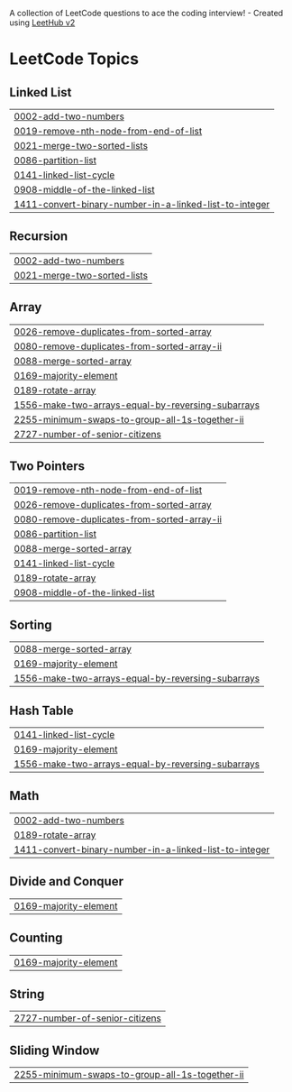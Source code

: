 A collection of LeetCode questions to ace the coding interview! - Created using [LeetHub v2](https://github.com/arunbhardwaj/LeetHub-2.0)
<!---LeetCode Topics Start-->
# LeetCode Topics
## Linked List
|  |
| ------- |
| [0002-add-two-numbers](https://github.com/saurabh903/LeetCode/tree/master/0002-add-two-numbers) |
| [0019-remove-nth-node-from-end-of-list](https://github.com/saurabh903/LeetCode/tree/master/0019-remove-nth-node-from-end-of-list) |
| [0021-merge-two-sorted-lists](https://github.com/saurabh903/LeetCode/tree/master/0021-merge-two-sorted-lists) |
| [0086-partition-list](https://github.com/saurabh903/LeetCode/tree/master/0086-partition-list) |
| [0141-linked-list-cycle](https://github.com/saurabh903/LeetCode/tree/master/0141-linked-list-cycle) |
| [0908-middle-of-the-linked-list](https://github.com/saurabh903/LeetCode/tree/master/0908-middle-of-the-linked-list) |
| [1411-convert-binary-number-in-a-linked-list-to-integer](https://github.com/saurabh903/LeetCode/tree/master/1411-convert-binary-number-in-a-linked-list-to-integer) |
## Recursion
|  |
| ------- |
| [0002-add-two-numbers](https://github.com/saurabh903/LeetCode/tree/master/0002-add-two-numbers) |
| [0021-merge-two-sorted-lists](https://github.com/saurabh903/LeetCode/tree/master/0021-merge-two-sorted-lists) |
## Array
|  |
| ------- |
| [0026-remove-duplicates-from-sorted-array](https://github.com/saurabh903/LeetCode/tree/master/0026-remove-duplicates-from-sorted-array) |
| [0080-remove-duplicates-from-sorted-array-ii](https://github.com/saurabh903/LeetCode/tree/master/0080-remove-duplicates-from-sorted-array-ii) |
| [0088-merge-sorted-array](https://github.com/saurabh903/LeetCode/tree/master/0088-merge-sorted-array) |
| [0169-majority-element](https://github.com/saurabh903/LeetCode/tree/master/0169-majority-element) |
| [0189-rotate-array](https://github.com/saurabh903/LeetCode/tree/master/0189-rotate-array) |
| [1556-make-two-arrays-equal-by-reversing-subarrays](https://github.com/saurabh903/LeetCode/tree/master/1556-make-two-arrays-equal-by-reversing-subarrays) |
| [2255-minimum-swaps-to-group-all-1s-together-ii](https://github.com/saurabh903/LeetCode/tree/master/2255-minimum-swaps-to-group-all-1s-together-ii) |
| [2727-number-of-senior-citizens](https://github.com/saurabh903/LeetCode/tree/master/2727-number-of-senior-citizens) |
## Two Pointers
|  |
| ------- |
| [0019-remove-nth-node-from-end-of-list](https://github.com/saurabh903/LeetCode/tree/master/0019-remove-nth-node-from-end-of-list) |
| [0026-remove-duplicates-from-sorted-array](https://github.com/saurabh903/LeetCode/tree/master/0026-remove-duplicates-from-sorted-array) |
| [0080-remove-duplicates-from-sorted-array-ii](https://github.com/saurabh903/LeetCode/tree/master/0080-remove-duplicates-from-sorted-array-ii) |
| [0086-partition-list](https://github.com/saurabh903/LeetCode/tree/master/0086-partition-list) |
| [0088-merge-sorted-array](https://github.com/saurabh903/LeetCode/tree/master/0088-merge-sorted-array) |
| [0141-linked-list-cycle](https://github.com/saurabh903/LeetCode/tree/master/0141-linked-list-cycle) |
| [0189-rotate-array](https://github.com/saurabh903/LeetCode/tree/master/0189-rotate-array) |
| [0908-middle-of-the-linked-list](https://github.com/saurabh903/LeetCode/tree/master/0908-middle-of-the-linked-list) |
## Sorting
|  |
| ------- |
| [0088-merge-sorted-array](https://github.com/saurabh903/LeetCode/tree/master/0088-merge-sorted-array) |
| [0169-majority-element](https://github.com/saurabh903/LeetCode/tree/master/0169-majority-element) |
| [1556-make-two-arrays-equal-by-reversing-subarrays](https://github.com/saurabh903/LeetCode/tree/master/1556-make-two-arrays-equal-by-reversing-subarrays) |
## Hash Table
|  |
| ------- |
| [0141-linked-list-cycle](https://github.com/saurabh903/LeetCode/tree/master/0141-linked-list-cycle) |
| [0169-majority-element](https://github.com/saurabh903/LeetCode/tree/master/0169-majority-element) |
| [1556-make-two-arrays-equal-by-reversing-subarrays](https://github.com/saurabh903/LeetCode/tree/master/1556-make-two-arrays-equal-by-reversing-subarrays) |
## Math
|  |
| ------- |
| [0002-add-two-numbers](https://github.com/saurabh903/LeetCode/tree/master/0002-add-two-numbers) |
| [0189-rotate-array](https://github.com/saurabh903/LeetCode/tree/master/0189-rotate-array) |
| [1411-convert-binary-number-in-a-linked-list-to-integer](https://github.com/saurabh903/LeetCode/tree/master/1411-convert-binary-number-in-a-linked-list-to-integer) |
## Divide and Conquer
|  |
| ------- |
| [0169-majority-element](https://github.com/saurabh903/LeetCode/tree/master/0169-majority-element) |
## Counting
|  |
| ------- |
| [0169-majority-element](https://github.com/saurabh903/LeetCode/tree/master/0169-majority-element) |
## String
|  |
| ------- |
| [2727-number-of-senior-citizens](https://github.com/saurabh903/LeetCode/tree/master/2727-number-of-senior-citizens) |
## Sliding Window
|  |
| ------- |
| [2255-minimum-swaps-to-group-all-1s-together-ii](https://github.com/saurabh903/LeetCode/tree/master/2255-minimum-swaps-to-group-all-1s-together-ii) |
<!---LeetCode Topics End-->